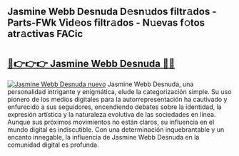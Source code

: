 ## Jasmine Webb Desnuda D𝚎sn𝚞dos filtr𝚊dos - Parts-FWk Vid𝚎os filtr𝚊dos - N𝚞evas f𝚘tos atr𝚊ctivas FACic

# <h2><a href="http://mb74xmm.tromn.icu/?c=Jasmine+Webb+Desnuda">🔗👉👉👉 Jasmine Webb Desnuda 🔗🔗</a></h2>

[![Jasmine Webb Desnuda nuevo](https://i.imgur.com/pEAQMta.gif)](http://mb74xmm.tromn.icu/?c=Jasmine+Webb+Desnuda)
Jasmine Webb Desnuda, una personalidad intrigante y enigmática, elude la categorización simple. Su uso pionero de los medios digitales para la autorrepresentación ha cautivado y enfurecido a sus seguidores, encendiendo debates sobre la identidad, la expresión artística y la naturaleza evolutiva de las sociedades en línea. Aunque sus próximos movimientos no están claros, su influencia en el mundo digital es indiscutible. Con una determinación inquebrantable y un encanto innegable, la influencia de Jasmine Webb Desnuda en la comunidad digital es profunda.
